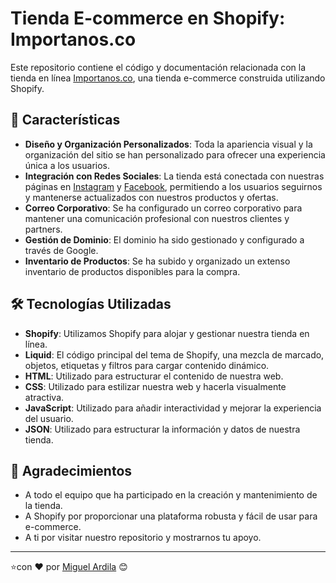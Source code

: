 # Tienda E-commerce en Shopify: Importanos.co

Este repositorio contiene el código y documentación relacionada con la tienda en línea [Importanos.co](https://importanos.co/), una tienda e-commerce construida utilizando Shopify.

## 🚀 Características

- **Diseño y Organización Personalizados**: Toda la apariencia visual y la organización del sitio se han personalizado para ofrecer una experiencia única a los usuarios.
- **Integración con Redes Sociales**: La tienda está conectada con nuestras páginas en [Instagram](https://www.instagram.com/importanosjl/) y [Facebook](https://www.facebook.com/profile.php?id=100090976657342), permitiendo a los usuarios seguirnos y mantenerse actualizados con nuestros productos y ofertas.
- **Correo Corporativo**: Se ha configurado un correo corporativo para mantener una comunicación profesional con nuestros clientes y partners.
- **Gestión de Dominio**: El dominio ha sido gestionado y configurado a través de Google.
- **Inventario de Productos**: Se ha subido y organizado un extenso inventario de productos disponibles para la compra.

## 🛠 Tecnologías Utilizadas

- **Shopify**: Utilizamos Shopify para alojar y gestionar nuestra tienda en línea.
- **Liquid**: El código principal del tema de Shopify, una mezcla de marcado, objetos, etiquetas y filtros para cargar contenido dinámico.
- **HTML**: Utilizado para estructurar el contenido de nuestra web.
- **CSS**: Utilizado para estilizar nuestra web y hacerla visualmente atractiva.
- **JavaScript**: Utilizado para añadir interactividad y mejorar la experiencia del usuario.
- **JSON**: Utilizado para estructurar la información y datos de nuestra tienda.

## 🎉 Agradecimientos

- A todo el equipo que ha participado en la creación y mantenimiento de la tienda.
- A Shopify por proporcionar una plataforma robusta y fácil de usar para e-commerce.
- A ti por visitar nuestro repositorio y mostrarnos tu apoyo.

---

⭐️con ❤️ por [Miguel Ardila](https://github.com/miguel-ardila) 😊





